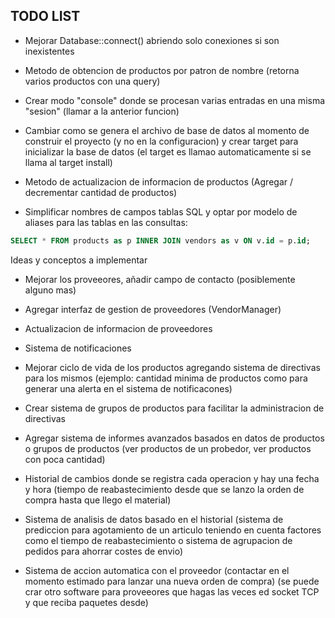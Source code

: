 ## TODO LIST

- Mejorar Database::connect() abriendo solo conexiones si son inexistentes

- Metodo de obtencion de productos por patron de nombre (retorna varios productos con una query)

- Crear modo "console" donde se procesan varias entradas en una misma "sesion" (llamar a la anterior funcion)

- Cambiar como se genera el archivo de base de datos al momento de construir el proyecto (y no en la configuracion) y crear target para inicializar la base de datos (el target es llamao automaticamente si se llama al target install)

- Metodo de actualizacion de informacion de productos (Agregar / decrementar cantidad de productos)

- Simplificar nombres de campos tablas SQL y optar por modelo de aliases para las tablas en las consultas:

```sql
SELECT * FROM products as p INNER JOIN vendors as v ON v.id = p.id;
```

Ideas y conceptos a implementar

- Mejorar los proveeores, añadir campo de contacto (posiblemente alguno mas)

- Agregar interfaz de gestion de proveedores (VendorManager)

- Actualizacion de informacion de proveedores

- Sistema de notificaciones

- Mejorar ciclo de vida de los productos agregando sistema de directivas para los mismos (ejemplo: cantidad minima de productos como para generar una alerta en el sistema de notificacones)

- Crear sistema de grupos de productos para facilitar la administracion de directivas

- Agregar sistema de informes avanzados basados en datos de productos o grupos de productos (ver productos de un probedor, ver productos con poca cantidad)

- Historial de cambios donde se registra cada operacion y hay una fecha y hora (tiempo de reabastecimiento desde que se lanzo la orden de compra hasta que llego el material)

- Sistema de analisis de datos basado en el historial (sistema de prediccion para agotamiento de un articulo teniendo en cuenta factores como el tiempo de reabastecimiento o sistema de agrupacion de pedidos para ahorrar costes de envio)

- Sistema de accion automatica con el proveedor (contactar en el momento estimado para lanzar una nueva orden de compra) (se puede crar otro software para proveeores que hagas las veces ed socket TCP y que reciba paquetes desde)
